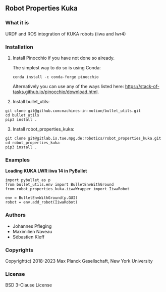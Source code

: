 Robot Properties Kuka
---------------------

### What it is

URDF and ROS integration of KUKA robots (iiwa and lwr4)

### Installation

1. Install Pinocchio if you have not done so already.

   The simplest way to do so is using Conda:

   ```
   conda install -c conda-forge pinocchio
   ```

   Alternatively you can use any of the ways listed here: https://stack-of-tasks.github.io/pinocchio/download.html.

2. Install bullet_utils:

  ```
  git clone git@github.com:machines-in-motion/bullet_utils.git
  cd bullet_utils
  pip3 install .
  ```

3. Install robot_properties_kuka:

  ```
  git clone git@gitlab.is.tue.mpg.de:robotics/robot_properties_kuka.git
  cd robot_properties_kuka
  pip3 install .
  ```

### Examples

**Loading KUKA LWR iiwa 14 in PyBullet**

```
import pybullet as p
from bullet_utils.env import BulletEnvWithGround
from robot_properties_kuka.iiwaWrapper import IiwaRobot

env = BulletEnvWithGround(p.GUI)
robot = env.add_robot(IiwaRobot)
```


### Authors

- Johannes Pfleging
- Maximilien Naveau
- Sébastien Kleff

### Copyrights

Copyright(c) 2018-2023 Max Planck Gesellschaft, New York University

### License

BSD 3-Clause License

